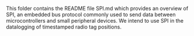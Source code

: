 This folder contains the README file SPI.md which provides an overview of SPI, an embedded bus protocol commonly used to send data between microcontrollers and small peripheral devices. We intend to use SPI in the datalogging of timestamped radio tag positions.